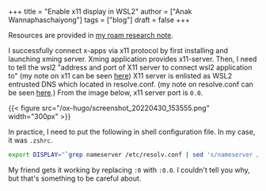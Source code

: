 +++
title = "Enable x11 display in WSL2"
author = ["Anak Wannaphaschaiyong"]
tags = ["blog"]
draft = false
+++

Resources are provided in [my roam research note](https://roamresearch.com/#/app/AdaptiveGraphStucture/page/I1FI0mnUx).

I successfully connect x-apps via x11 protocol by first installing and launching xming server. Xming application provides x11-server. Then, I need to tell the wsl2 "address and port of X11 server to connect wsl2 application to" (my note on x11 can be seen [here](https://roamresearch.com/#/app/AdaptiveGraphStucture/page/f433e8apo)) X11 server is enlisted as WSL2 entrusted DNS which located in resolve.conf. (my note on resolve.conf can be seen [here](https://roamresearch.com/#/app/AdaptiveGraphStucture/page/I1FI0mnUx).) From the image below, x11 server port is `0.0`.

{{< figure src="/ox-hugo/screenshot_20220430_153555.png" width="300px" >}}

In practice, I need to put the following in shell configuration file. In my case, it was `.zshrc`.

```bash
export DISPLAY="`grep nameserver /etc/resolv.conf | sed 's/nameserver //'`:0"
```

My friend gets it working by replacing `:0` with `:0.0`. I couldn't tell you why, but that's something to be careful about.
